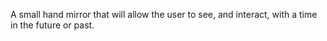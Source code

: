 A small hand mirror that will allow the user to see, and interact, with a time in the future or past.